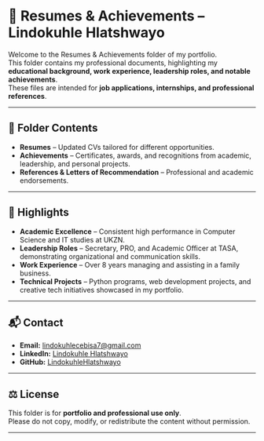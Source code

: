 # 📄 Resumes & Achievements – Lindokuhle Hlatshwayo  

Welcome to the Resumes & Achievements folder of my portfolio.  
This folder contains my professional documents, highlighting my **educational background, work experience, leadership roles, and notable achievements**.  
These files are intended for **job applications, internships, and professional references**.  

---

## 📂 Folder Contents  
- **Resumes** – Updated CVs tailored for different opportunities.  
- **Achievements** – Certificates, awards, and recognitions from academic, leadership, and personal projects.  
- **References & Letters of Recommendation** – Professional and academic endorsements.  

---

## 🌟 Highlights  
- **Academic Excellence** – Consistent high performance in Computer Science and IT studies at UKZN.  
- **Leadership Roles** – Secretary, PRO, and Academic Officer at TASA, demonstrating organizational and communication skills.  
- **Work Experience** – Over 8 years managing and assisting in a family business.  
- **Technical Projects** – Python programs, web development projects, and creative tech initiatives showcased in my portfolio.  

---

## 📬 Contact  
- **Email:** [lindokuhlecebisa7@gmail.com](mailto:lindokuhlecebisa7@gmail.com)  
- **LinkedIn:** [Lindokuhle Hlatshwayo](https://www.linkedin.com/in/lindokuhle-hlatshwayo-00b024381/)
- **GitHub:** [LindokuhleHlatshwayo](https://github.com/LindokuhleHlatshwayo)  

---

## ⚖️ License  
This folder is for **portfolio and professional use only**.  
Please do not copy, modify, or redistribute the content without permission.  

---
